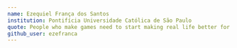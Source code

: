 ```yaml
---
name: Ezequiel França dos Santos
institution: Pontifícia Universidade Católica de São Paulo
quote: People who make games need to start making real life better for as many people as possible.
github_user: ezefranca
---
```

